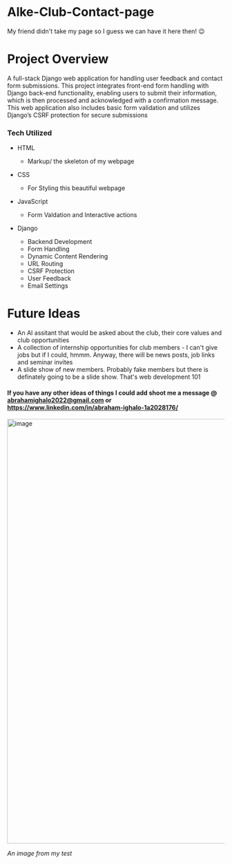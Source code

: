 # Alke-Club-Contact-page
My friend didn't take my page so I guess we can have it here then! 😉

# Project Overview
A full-stack Django web application for handling user feedback and contact form submissions. This project integrates front-end form handling with Django back-end functionality, enabling users to submit their information, which is then processed and acknowledged with a confirmation message. This web application also includes basic form validation and utilizes Django’s CSRF protection for secure submissions

### Tech Utilized
  * HTML
    * Markup/ the skeleton of my webpage
      
* CSS
  * For Styling this beautiful webpage
    
* JavaScript
  * Form Valdation and Interactive actions
    
* Django 
  * Backend Development
  * Form Handling
  * Dynamic Content Rendering
  * URL Routing
  * CSRF Protection
  * User Feedback
  * Email Settings 

  
# Future Ideas
* An AI assitant that would be asked about the club, their core values and club opportunities
* A collection of internship opportunities for club members - I can't give jobs but if I could, hmmm. Anyway, there will be news posts, job links and seminar invites
* A slide show of new members. Probably fake members but there is definately going to be a slide show. That's web development 101


#### If you have any other ideas of things I could add shoot me a message  @ abrahamighalo2022@gmail.com or https://www.linkedin.com/in/abraham-ighalo-1a2028176/


<img width="983" alt="image" src="https://github.com/user-attachments/assets/e5150fb1-82a6-466a-a253-cc8654ad2d69" />
<p> <i>An image from my test</i> </p>



